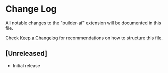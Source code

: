 # Change Log

All notable changes to the "builder-ai" extension will be documented in this file.

Check [Keep a Changelog](http://keepachangelog.com/) for recommendations on how to structure this file.

## [Unreleased]

- Initial release